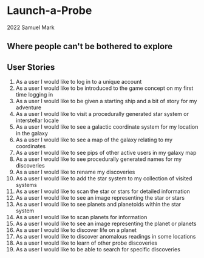 # Launch-a-Probe

2022 Samuel Mark

## Where people can't be bothered to explore



## User Stories

1. As a user I would like to log in to a unique account
2. As a user I would like to be introduced to the game concept on my first time logging in
3. As a user I would like to be given a starting ship and a bit of story for my adventure
4. As a user I would like to visit a procedurally generated star system or interstellar locale
5. As a user I would like to see a galactic coordinate system for my location in the galaxy
6. As a user I would like to see a map of the galaxy relating to my coordinates
7. As a user I would like to see pips of other active users in my galaxy map
8. As a user I would like to see procedurally generated names for my discoveries
9. As a user I would like to rename my discoveries
10. As a user I would like to add the star system to my collection of visited systems
11. As a user I would like to scan the star or stars for detailed information 
12. As a user I would like to see an image representing the star or stars
13. As a user I would like to see planets and planetoids within the star system
14. As a user I would like to scan planets for information
15. As a user I would like to see an image representing the planet or planets
16. As a user I would like to discover life on a planet
17. As a user I would like to discover anomalous readings in some locations
18. As a user I would like to learn of other probe discoveries
19. As a user I would like to be able to search for specific discoveries

